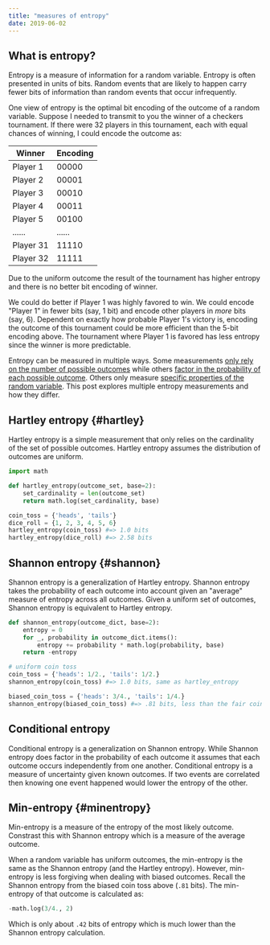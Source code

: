 ```yaml
---
title: "measures of entropy"
date: 2019-06-02
---
```


## What is entropy?

Entropy is a measure of information for a random variable. Entropy is often
presented in units of bits. Random events that are likely to happen carry
fewer bits of information than random events that occur infrequently.

One view of entropy is the optimal bit encoding of the outcome of a random variable.
Suppose I needed to transmit to you the winner of a checkers tournament. If
there were 32 players in this tournament, each with equal chances of winning, I
could encode the outcome as:

| Winner    | Encoding |
|-----------|----------|
| Player 1  | 00000    |
| Player 2  | 00001    |
| Player 3  | 00010    |
| Player 4  | 00011    |
| Player 5  | 00100    |
| ......    | ......   |
| Player 31 | 11110    |
| Player 32 | 11111    |

Due to the uniform outcome the result of the tournament has higher
entropy and there is no better bit encoding of winner.

We could do better if Player 1 was highly favored to win. We could encode
"Player 1" in fewer bits (say, 1 bit) and encode other players in *more* bits
(say, 6). Dependent on exactly how probable Player 1's victory is, encoding the
outcome of this tournament could be more efficient than the 5-bit encoding
above. The tournament where Player 1 is favored has less entropy since the
winner is more predictable.

Entropy can be measured in multiple ways. Some measurements [only rely on
the number of possible outcomes](#hartley) while others [factor in the
probability of each possible outcome](#shannon). Others only measure [specific
properties of the random variable](#minentropy). This post explores
multiple entropy measurements and how they differ.

## Hartley entropy {#hartley}

Hartley entropy is a simple measurement that only relies on the
cardinality of the set of possible outcomes. Hartley entropy assumes the
distribution of outcomes are uniform. 

```python
import math

def hartley_entropy(outcome_set, base=2):
    set_cardinality = len(outcome_set)
    return math.log(set_cardinality, base)

coin_toss = {'heads', 'tails'}
dice_roll = {1, 2, 3, 4, 5, 6}
hartley_entropy(coin_toss) #=> 1.0 bits
hartley_entropy(dice_roll) #=> 2.58 bits
```

## Shannon entropy {#shannon}

Shannon entropy is a generalization of Hartley entropy. Shannon entropy takes
the probability of each outcome into account given an "average" measure of
entropy across all outcomes. Given a uniform set of outcomes, Shannon entropy
is equivalent to Hartley entropy.

```python
def shannon_entropy(outcome_dict, base=2):
    entropy = 0
    for _, probability in outcome_dict.items():
        entropy += probability * math.log(probability, base)
    return -entropy

# uniform coin toss
coin_toss = {'heads': 1/2., 'tails': 1/2.}
shannon_entropy(coin_toss) #=> 1.0 bits, same as hartley_entropy

biased_coin_toss = {'heads': 3/4., 'tails': 1/4.}
shannon_entropy(biased_coin_toss) #=> .81 bits, less than the fair coin
```

## Conditional entropy

Conditional entropy is a generalization on Shannon entropy. While Shannon
entropy does factor in the probability of each outcome it assumes that each
outcome occurs independently from one another. Conditional entropy is a measure
of uncertainty given known outcomes. If two events are correlated then knowing
one event happened would lower the entropy of the other.

## Min-entropy {#minentropy}

Min-entropy is a measure of the entropy of the most likely outcome. Constrast
this with Shannon entropy which is a measure of the average outcome.

When a random variable has uniform outcomes, the min-entropy is the same as the
Shannon entropy (and the Hartley entropy).  However, min-entropy is less
forgiving when dealing with biased outcomes. Recall the Shannon entropy from
the biased coin toss above (`.81` bits).  The min-entropy of that outcome is
calculated as:

```python
-math.log(3/4., 2)
```

Which is only about `.42` bits of entropy which is much lower than the Shannon
entropy calculation.
